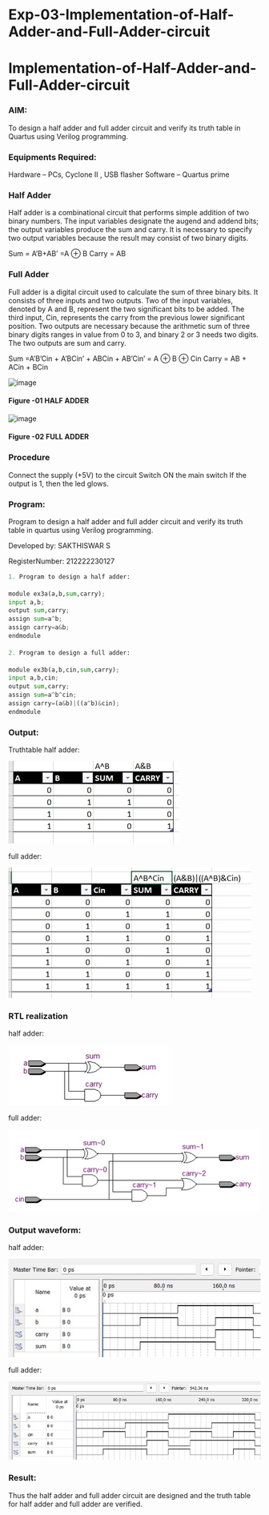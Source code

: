 # Exp-03-Implementation-of-Half-Adder-and-Full-Adder-circuit

# Implementation-of-Half-Adder-and-Full-Adder-circuit
### AIM:
To design a half adder and full adder circuit and verify its truth table in Quartus using Verilog programming.

### Equipments Required:
Hardware – PCs, Cyclone II , USB flasher
Software – Quartus prime

### Half Adder
Half adder is a combinational circuit that performs simple addition of two binary numbers. The input variables designate the augend and addend bits; the output variables produce the sum and carry. It is necessary to specify two output variables because the result may consist of two binary digits.

Sum = A’B+AB’ =A ⊕ B Carry = AB

### Full Adder
Full adder is a digital circuit used to calculate the sum of three binary bits. It consists of three inputs and two outputs. Two of the input variables, denoted by A and B, represent the two significant bits to be added. The third input, Cin, represents the carry from the previous lower significant position. Two outputs are necessary because the arithmetic sum of three binary digits ranges in value from 0 to 3, and binary 2 or 3 needs two digits. The two outputs are sum and carry.

Sum =A’B’Cin + A’BCin’ + ABCin + AB’Cin’ = A ⊕ B ⊕ Cin Carry = AB + ACin + BCin

 ![image](https://user-images.githubusercontent.com/36288975/163552156-a13e5a56-c638-4110-97d9-8896907c8d25.png)

#### Figure -01 HALF ADDER 


![image](https://user-images.githubusercontent.com/36288975/163552057-b3547877-6d07-45b4-b7e0-bcfebfad9e1d.png)

#### Figure -02 FULL ADDER 

### Procedure

Connect the supply (+5V) to the circuit
Switch ON the main switch
If the output is 1, then the led glows.

### Program:
Program to design a half adder and full adder circuit and verify its truth table in quartus using Verilog programming.

Developed by: SAKTHISWAR S

RegisterNumber: 212222230127

```python
1. Program to design a half adder:

module ex3a(a,b,sum,carry);
input a,b;
output sum,carry;
assign sum=a^b;
assign carry=a&b;
endmodule

2. Program to design a full adder:

module ex3b(a,b,cin,sum,carry);
input a,b,cin;
output sum,carry;
assign sum=a^b^cin;
assign carry=(a&b)|((a^b)&cin);
endmodule

```

### Output:
Truthtable half adder:

![image](https://github.com/SAKTHISWAR/Exp-02-Implementation-of-Half-Adder-and-Full-Adder-circuit/blob/main/de1.png)

full adder:

![image](https://github.com/SAKTHISWAR/Exp-02-Implementation-of-Half-Adder-and-Full-Adder-circuit/blob/main/de2.png)

### RTL realization
half adder:


![image](https://github.com/SAKTHISWAR/Exp-02-Implementation-of-Half-Adder-and-Full-Adder-circuit/blob/main/de3.png)


full adder:


![image](https://github.com/SAKTHISWAR/Exp-02-Implementation-of-Half-Adder-and-Full-Adder-circuit/blob/main/de4.png)

### Output waveform:

half adder:


![image](https://github.com/SAKTHISWAR/Exp-02-Implementation-of-Half-Adder-and-Full-Adder-circuit/blob/main/de5.png)


full adder:


![image](https://github.com/SAKTHISWAR/Exp-02-Implementation-of-Half-Adder-and-Full-Adder-circuit/blob/main/de6.png)





### Result:
Thus the half adder and full adder circuit are designed and the truth table for half adder and full adder are verified.

